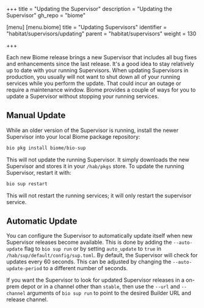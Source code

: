 +++
title = "Updating the Supervisor"
description = "Updating the Supervisor"
gh_repo = "biome"

[menu]
  [menu.biome]
    title = "Updating Supervisors"
    identifier = "habitat/supervisors/updating"
    parent = "habitat/supervisors"
    weight = 130

+++

Each new Biome release brings a new Supervisor that includes all bug fixes and enhancements since the last release. It's a good idea to stay relatively up to date with your running Supervisors. When updating Supervisors in production, you usually will not want to shut down all of your running services while you perform the update. That could incur an outage or require a maintenance window. Biome provides a couple of ways for you to update a Supervisor without stopping your running services.

## Manual Update

While an older version of the Supervisor is running, install the newer Supervisor into your local Biome package repository:

```bash
bio pkg install biome/bio-sup
```

This will not update the running Supervisor. It simply downloads the new Supervisor and stores it in your `/hab/pkgs` store. To update the running Supervisor, restart it with:

```bash
bio sup restart
```

This will not restart the running services; it will only restart the supervisor service.

## Automatic Update

You can configure the Supervisor to automatically update itself when new Supervisor releases become available. This is done by adding the `--auto-update` flag to `bio sup run` or by setting `auto_update` to `true` in `/hab/sup/default/config/sup.toml`. By default, the Supervisor will check for updates every 60 seconds. This can be adjusted by changing the `--auto-update-period` to a different number of seconds.

If you want the Supervisor to look for updated Supervisor releases in a on-prem depot or in a channel other than `stable`, then use the `--url` and `--channel` arguments of `bio sup run` to point to the desired Builder URL and release channel.
